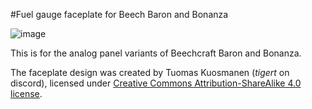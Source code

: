 #Fuel gauge faceplate for Beech Baron and Bonanza

![image](https://github.com/MobiFlight/mobiflight-panels/assets/2587818/b64b5ed5-c7fb-4589-b7b4-6987449ea7ab)

This is for the analog panel variants of Beechcraft Baron and Bonanza.

The faceplate design was created by Tuomas Kuosmanen (_tigert_ on discord), licensed under [Creative Commons Attribution-ShareAlike 4.0 license](https://creativecommons.org/licenses/by-sa/4.0/).
